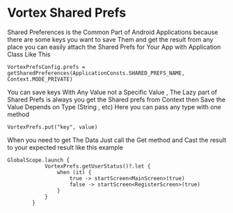 # Vortex Shared Prefs

Shared Preferences is the Common Part of Android Applications because there are some keys you want to save Them and get the result from any place you can easily attach the Shared Prefs for Your App with Application Class Like This

```text
VortexPrefsConfig.prefs = getSharedPreferences(ApplicationConsts.SHARED_PREFS_NAME, Context.MODE_PRIVATE)
```

You can save keys With Any Value not a Specific Value , The Lazy part of Shared Prefs is always you get the Shared prefs from Context then Save the Value Depends on Type \(String , etc\) Here you can pass any type with one method

```text
VortexPrefs.put("key", value)
```

When you need to get The Data Just call the Get method and Cast the result to your expected result like this example

```text
GlobalScope.launch {
            VortexPrefs.getUserStatus()?.let {
                when (it) {
                    true -> startScreen<MainScreen>(true)
                    false -> startScreen<RegisterScreen>(true)
                }
            }
        }
```

